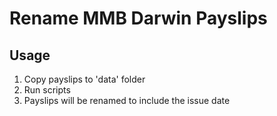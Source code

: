 # Rename MMB Darwin Payslips

## Usage
1) Copy payslips to 'data' folder
2) Run scripts
3) Payslips will be renamed to include the issue date

